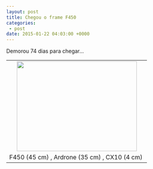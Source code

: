 ```yaml
---
layout: post
title: Chegou o frame F450
categories:
 - post
date: 2015-01-22 04:03:00 +0000
---
```


Demorou 74 dias para chegar...  

<table align="center" cellpadding="0" cellspacing="0" class="tr-caption-container" style="margin-left: auto; margin-right: auto; text-align: center;"><tbody>
<tr><td style="text-align: center;"><a href="http://2.bp.blogspot.com/-bLeVUURaYlQ/VMB1wVkB_uI/AAAAAAAAuns/AZFemP1bfrE/s1600/IMG_20150122_005657.jpg" imageanchor="1" style="margin-left: auto; margin-right: auto;"><img border="0" height="240" src="http://2.bp.blogspot.com/-bLeVUURaYlQ/VMB1wVkB_uI/AAAAAAAAuns/AZFemP1bfrE/s1600/IMG_20150122_005657.jpg" width="320"/></a></td></tr>
<tr><td class="tr-caption" style="text-align: center;">F450 (45 cm) , Ardrone (35 cm) , CX10 (4 cm)&nbsp;</td></tr>
</tbody></table>

  